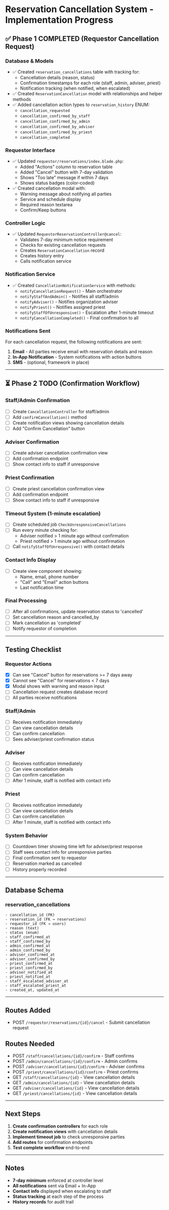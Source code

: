 # Reservation Cancellation System - Implementation Progress

## ✅ Phase 1 COMPLETED (Requestor Cancellation Request)

### Database & Models

-   ✅ Created `reservation_cancellations` table with tracking for:
    -   Cancellation details (reason, status)
    -   Confirmation timestamps for each role (staff, admin, adviser, priest)
    -   Notification tracking (when notified, when escalated)
-   ✅ Created `ReservationCancellation` model with relationships and helper methods
-   ✅ Added cancellation action types to `reservation_history` ENUM:
    -   `cancellation_requested`
    -   `cancellation_confirmed_by_staff`
    -   `cancellation_confirmed_by_admin`
    -   `cancellation_confirmed_by_adviser`
    -   `cancellation_confirmed_by_priest`
    -   `cancellation_completed`

### Requestor Interface

-   ✅ Updated `requestor/reservations/index.blade.php`:
    -   Added "Actions" column to reservation table
    -   Added "Cancel" button with 7-day validation
    -   Shows "Too late" message if within 7 days
    -   Shows status badges (color-coded)
-   ✅ Created cancellation modal with:
    -   Warning message about notifying all parties
    -   Service and schedule display
    -   Required reason textarea
    -   Confirm/Keep buttons

### Controller Logic

-   ✅ Updated `RequestorReservationController@cancel`:
    -   Validates 7-day minimum notice requirement
    -   Checks for existing cancellation requests
    -   Creates `ReservationCancellation` record
    -   Creates history entry
    -   Calls notification service

### Notification Service

-   ✅ Created `CancellationNotificationService` with methods:
    -   `notifyCancellationRequest()` - Main orchestrator
    -   `notifyStaffAndAdmin()` - Notifies all staff/admin
    -   `notifyAdviser()` - Notifies organization adviser
    -   `notifyPriest()` - Notifies assigned priest
    -   `notifyStaffOfUnresponsive()` - Escalation after 1-minute timeout
    -   `notifyCancellationCompleted()` - Final confirmation to all

### Notifications Sent

For each cancellation request, the following notifications are sent:

1. **Email** - All parties receive email with reservation details and reason
2. **In-App Notification** - System notifications with action buttons
3. **SMS** - (optional, framework in place)

---

## ⏳ Phase 2 TODO (Confirmation Workflow)

### Staff/Admin Confirmation

-   [ ] Create `CancellationController` for staff/admin
-   [ ] Add `confirmCancellation()` method
-   [ ] Create notification views showing cancellation details
-   [ ] Add "Confirm Cancellation" button

### Adviser Confirmation

-   [ ] Create adviser cancellation confirmation view
-   [ ] Add confirmation endpoint
-   [ ] Show contact info to staff if unresponsive

### Priest Confirmation

-   [ ] Create priest cancellation confirmation view
-   [ ] Add confirmation endpoint
-   [ ] Show contact info to staff if unresponsive

### Timeout System (1-minute escalation)

-   [ ] Create scheduled job `CheckUnresponsiveCancellations`
-   [ ] Run every minute checking for:
    -   Adviser notified > 1 minute ago without confirmation
    -   Priest notified > 1 minute ago without confirmation
-   [ ] Call `notifyStaffOfUnresponsive()` with contact details

### Contact Info Display

-   [ ] Create view component showing:
    -   Name, email, phone number
    -   "Call" and "Email" action buttons
    -   Last notification time

### Final Processing

-   [ ] After all confirmations, update reservation status to 'cancelled'
-   [ ] Set cancellation reason and cancelled_by
-   [ ] Mark cancellation as 'completed'
-   [ ] Notify requestor of completion

---

## Testing Checklist

### Requestor Actions

-   [x] Can see "Cancel" button for reservations >= 7 days away
-   [x] Cannot see "Cancel" for reservations < 7 days
-   [x] Modal shows with warning and reason input
-   [ ] Cancellation request creates database record
-   [ ] All parties receive notifications

### Staff/Admin

-   [ ] Receives notification immediately
-   [ ] Can view cancellation details
-   [ ] Can confirm cancellation
-   [ ] Sees adviser/priest confirmation status

### Adviser

-   [ ] Receives notification immediately
-   [ ] Can view cancellation details
-   [ ] Can confirm cancellation
-   [ ] After 1 minute, staff is notified with contact info

### Priest

-   [ ] Receives notification immediately
-   [ ] Can view cancellation details
-   [ ] Can confirm cancellation
-   [ ] After 1 minute, staff is notified with contact info

### System Behavior

-   [ ] Countdown timer showing time left for adviser/priest response
-   [ ] Staff sees contact info for unresponsive parties
-   [ ] Final confirmation sent to requestor
-   [ ] Reservation marked as cancelled
-   [ ] History properly recorded

---

## Database Schema

### reservation_cancellations

```
- cancellation_id (PK)
- reservation_id (FK → reservations)
- requestor_id (FK → users)
- reason (text)
- status (enum)
- staff_confirmed_at
- staff_confirmed_by
- admin_confirmed_at
- admin_confirmed_by
- adviser_confirmed_at
- adviser_confirmed_by
- priest_confirmed_at
- priest_confirmed_by
- adviser_notified_at
- priest_notified_at
- staff_escalated_adviser_at
- staff_escalated_priest_at
- created_at, updated_at
```

---

## Routes Added

-   POST `/requestor/reservations/{id}/cancel` - Submit cancellation request

## Routes Needed

-   POST `/staff/cancellations/{id}/confirm` - Staff confirms
-   POST `/admin/cancellations/{id}/confirm` - Admin confirms
-   POST `/adviser/cancellations/{id}/confirm` - Adviser confirms
-   POST `/priest/cancellations/{id}/confirm` - Priest confirms
-   GET `/staff/cancellations/{id}` - View cancellation details
-   GET `/admin/cancellations/{id}` - View cancellation details
-   GET `/adviser/cancellations/{id}` - View cancellation details
-   GET `/priest/cancellations/{id}` - View cancellation details

---

## Next Steps

1. **Create confirmation controllers** for each role
2. **Create notification views** with cancellation details
3. **Implement timeout job** to check unresponsive parties
4. **Add routes** for confirmation endpoints
5. **Test complete workflow** end-to-end

---

## Notes

-   **7-day minimum** enforced at controller level
-   **All notifications** sent via Email + In-App
-   **Contact info** displayed when escalating to staff
-   **Status tracking** at each step of the process
-   **History records** for audit trail
